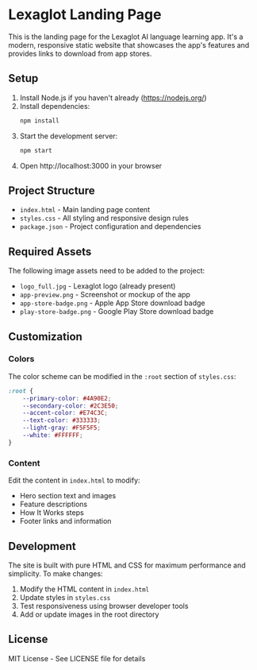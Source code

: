 # Lexaglot Landing Page

This is the landing page for the Lexaglot AI language learning app. It's a modern, responsive static website that showcases the app's features and provides links to download from app stores.

## Setup

1. Install Node.js if you haven't already (https://nodejs.org/)
2. Install dependencies:
   ```bash
   npm install
   ```
3. Start the development server:
   ```bash
   npm start
   ```
4. Open http://localhost:3000 in your browser

## Project Structure

- `index.html` - Main landing page content
- `styles.css` - All styling and responsive design rules
- `package.json` - Project configuration and dependencies

## Required Assets

The following image assets need to be added to the project:
- `logo_full.jpg` - Lexaglot logo (already present)
- `app-preview.png` - Screenshot or mockup of the app
- `app-store-badge.png` - Apple App Store download badge
- `play-store-badge.png` - Google Play Store download badge

## Customization

### Colors
The color scheme can be modified in the `:root` section of `styles.css`:
```css
:root {
    --primary-color: #4A90E2;
    --secondary-color: #2C3E50;
    --accent-color: #E74C3C;
    --text-color: #333333;
    --light-gray: #F5F5F5;
    --white: #FFFFFF;
}
```

### Content
Edit the content in `index.html` to modify:
- Hero section text and images
- Feature descriptions
- How It Works steps
- Footer links and information

## Development

The site is built with pure HTML and CSS for maximum performance and simplicity. To make changes:

1. Modify the HTML content in `index.html`
2. Update styles in `styles.css`
3. Test responsiveness using browser developer tools
4. Add or update images in the root directory

## License

MIT License - See LICENSE file for details

